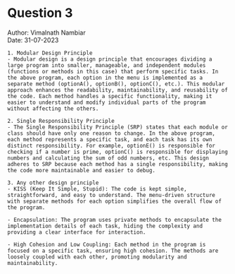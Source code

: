 # Question 3

Author: Vimalnath Nambiar  
Date: 31-07-2023

    1. Modular Design Principle
    - Modular design is a design principle that encourages dividing a large program into smaller, manageable, and independent modules (functions or methods in this case) that perform specific tasks. In the above program, each option in the menu is implemented as a separate method (optionA(), optionB(), optionC(), etc.). This modular approach enhances the readability, maintainability, and reusability of the code. Each method handles a specific functionality, making it easier to understand and modify individual parts of the program without affecting the others.

    2. Single Responsibility Principle
    - The Single Responsibility Principle (SRP) states that each module or class should have only one reason to change. In the above program, each method represents a specific task, and each task has its own distinct responsibility. For example, optionE() is responsible for checking if a number is prime, optionC() is responsible for displaying numbers and calculating the sum of odd numbers, etc. This design adheres to SRP because each method has a single responsibility, making the code more maintainable and easier to debug.

    3. Any other design principle
    - KISS (Keep It Simple, Stupid): The code is kept simple, straightforward, and easy to understand. The menu-driven structure with separate methods for each option simplifies the overall flow of the program.

    - Encapsulation: The program uses private methods to encapsulate the implementation details of each task, hiding the complexity and providing a clear interface for interaction.

    - High Cohesion and Low Coupling: Each method in the program is focused on a specific task, ensuring high cohesion. The methods are loosely coupled with each other, promoting modularity and maintainability.

<!-- ## Getting Started

Welcome to the VS Code Java world. Here is a guideline to help you get started to write Java code in Visual Studio Code.

## Folder Structure

The workspace contains two folders by default, where:

- `src`: the folder to maintain sources
- `lib`: the folder to maintain dependencies

Meanwhile, the compiled output files will be generated in the `bin` folder by default.

> If you want to customize the folder structure, open `.vscode/settings.json` and update the related settings there.

## Dependency Management

The `JAVA PROJECTS` view allows you to manage your dependencies. More details can be found [here](https://github.com/microsoft/vscode-java-dependency#manage-dependencies). -->

